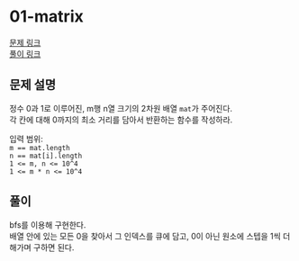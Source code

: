 # 01-matrix
[문제 링크](https://leetcode.com/problems/01-matrix/ )  
[풀이 링크](01-matrix.py )  

## 문제 설명
정수 0과 1로 이루어진, m행 n열 크기의 2차원 배열 `mat`가 주어진다.  
각 칸에 대해 0까지의 최소 거리를 담아서 반환하는 함수를 작성하라.  

입력 범위:  
`m == mat.length`  
`n == mat[i].length`  
`1 <= m, n <= 10^4`  
`1 <= m * n <= 10^4`  

## 풀이  
bfs를 이용해 구현한다.  
배열 안에 있는 모든 0을 찾아서 그 인덱스를 큐에 담고, 0이 아닌 원소에 스텝을 1씩 더해가며 구하면 된다.  
